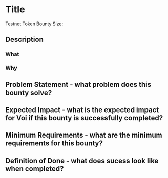 # Title

Testnet Token Bounty Size: 

## Description

### What

### Why

## Problem Statement - what problem does this bounty solve?

## Expected Impact - what is the expected impact for Voi if this bounty is successfully completed? 

## Minimum Requirements - what are the minimum requirements for this bounty? 

## Definition of Done - what does sucess look like when completed? 

